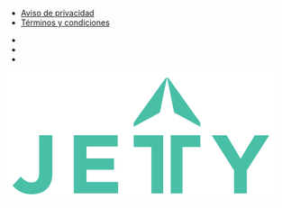 <div class="container footer">

  <div class="row">
    <div class="col-md-10">
      <div class="row">
        <div class="col-md-12">
          <ul>
            <!-- <li>
              <a href="conductor" target="_self">¿Eres conductor, transportista?</a>
            </li>
            <li>
              <a href="/" target="_self">Jetty a tu evento</a>
            </li> -->
            <li>
              <a href="aviso-de-privacidad" target="_self">Aviso de privacidad</a>
            </li>
            <li>
              <a href="terminos" target="_self">Términos y condiciones</a>
            </li>
          </ul>
        </div>
        <div class="col-md-12">
          <ul class="social">
            <li class="social-mobile">
              <a href="https://www.facebook.com/JettyMX/" target="_blank" class="social-fb"></a>
            </li>
            <li class="social-mobile">
              <a href="https://twitter.com/jettymx" target="_blank" class="social-tw"></a>
            </li>
            <li class="social-mobile">
              <a href="https://www.instagram.com/jetty.mx" target="_blank" class="social-ins"></a>
            </li>
          </ul>
        </div>
      </div>
    </div>
    <div class="col-md-2 text-center logo-footer">
      <img src="img/logo-jetty-green.svg">
    </div>
  </div>

</div>
